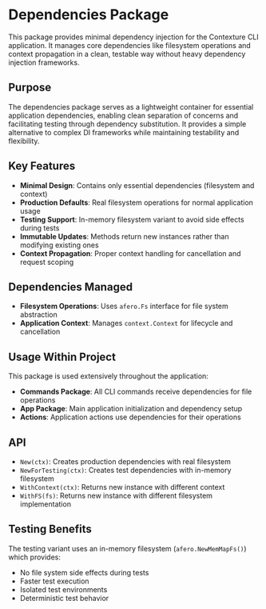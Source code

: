 # Dependencies Package

This package provides minimal dependency injection for the Contexture CLI application. It manages core dependencies like filesystem operations and context propagation in a clean, testable way without heavy dependency injection frameworks.

## Purpose

The dependencies package serves as a lightweight container for essential application dependencies, enabling clean separation of concerns and facilitating testing through dependency substitution. It provides a simple alternative to complex DI frameworks while maintaining testability and flexibility.

## Key Features

- **Minimal Design**: Contains only essential dependencies (filesystem and context)
- **Production Defaults**: Real filesystem operations for normal application usage
- **Testing Support**: In-memory filesystem variant to avoid side effects during tests
- **Immutable Updates**: Methods return new instances rather than modifying existing ones
- **Context Propagation**: Proper context handling for cancellation and request scoping

## Dependencies Managed

- **Filesystem Operations**: Uses `afero.Fs` interface for file system abstraction
- **Application Context**: Manages `context.Context` for lifecycle and cancellation

## Usage Within Project

This package is used extensively throughout the application:
- **Commands Package**: All CLI commands receive dependencies for file operations
- **App Package**: Main application initialization and dependency setup
- **Actions**: Application actions use dependencies for their operations

## API

- `New(ctx)`: Creates production dependencies with real filesystem
- `NewForTesting(ctx)`: Creates test dependencies with in-memory filesystem  
- `WithContext(ctx)`: Returns new instance with different context
- `WithFS(fs)`: Returns new instance with different filesystem implementation

## Testing Benefits

The testing variant uses an in-memory filesystem (`afero.NewMemMapFs()`) which provides:
- No file system side effects during tests
- Faster test execution
- Isolated test environments
- Deterministic test behavior